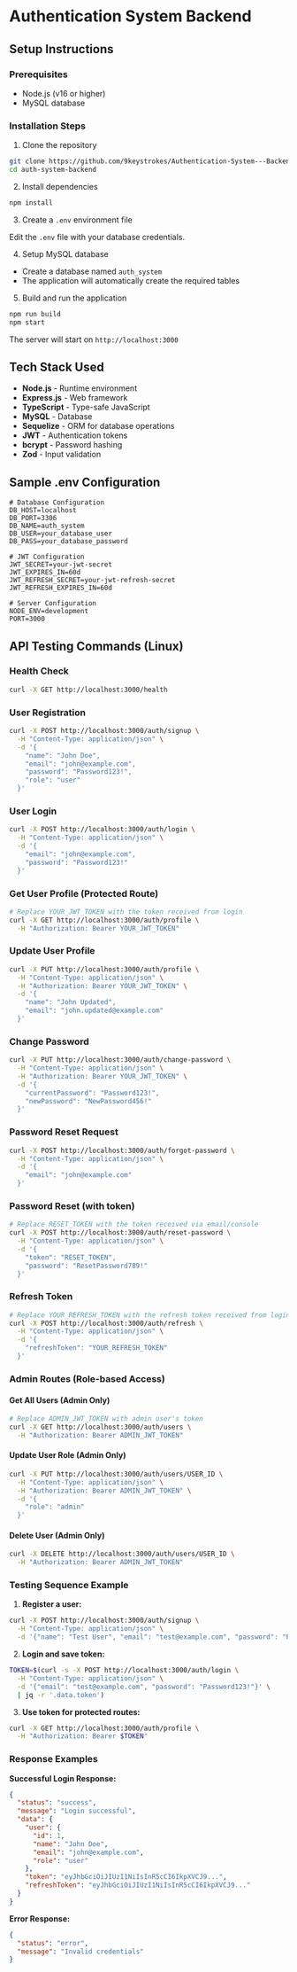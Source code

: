 # Authentication System Backend

## Setup Instructions

### Prerequisites
- Node.js (v16 or higher)
- MySQL database

### Installation Steps

1. Clone the repository
```bash
git clone https://github.com/9keystrokes/Authentication-System---Backend-Assignment---InterviewCall-Kolkata
cd auth-system-backend
```

2. Install dependencies
```bash
npm install
```

3. Create a `.env` environment file

Edit the `.env` file with your database credentials.

4. Setup MySQL database
- Create a database named `auth_system`
- The application will automatically create the required tables

5. Build and run the application
```bash
npm run build
npm start
```

The server will start on `http://localhost:3000`

## Tech Stack Used

- **Node.js** - Runtime environment
- **Express.js** - Web framework  
- **TypeScript** - Type-safe JavaScript
- **MySQL** - Database
- **Sequelize** - ORM for database operations
- **JWT** - Authentication tokens
- **bcrypt** - Password hashing
- **Zod** - Input validation

## Sample .env Configuration

```env
# Database Configuration
DB_HOST=localhost
DB_PORT=3306
DB_NAME=auth_system
DB_USER=your_database_user
DB_PASS=your_database_password

# JWT Configuration
JWT_SECRET=your-jwt-secret
JWT_EXPIRES_IN=60d
JWT_REFRESH_SECRET=your-jwt-refresh-secret
JWT_REFRESH_EXPIRES_IN=60d

# Server Configuration
NODE_ENV=development
PORT=3000
```

## API Testing Commands (Linux)

### Health Check
```bash
curl -X GET http://localhost:3000/health
```

### User Registration
```bash
curl -X POST http://localhost:3000/auth/signup \
  -H "Content-Type: application/json" \
  -d '{
    "name": "John Doe",
    "email": "john@example.com",
    "password": "Password123!",
    "role": "user"
  }'
```

### User Login
```bash
curl -X POST http://localhost:3000/auth/login \
  -H "Content-Type: application/json" \
  -d '{
    "email": "john@example.com",
    "password": "Password123!"
  }'
```

### Get User Profile (Protected Route)
```bash
# Replace YOUR_JWT_TOKEN with the token received from login
curl -X GET http://localhost:3000/auth/profile \
  -H "Authorization: Bearer YOUR_JWT_TOKEN"
```

### Update User Profile
```bash
curl -X PUT http://localhost:3000/auth/profile \
  -H "Content-Type: application/json" \
  -H "Authorization: Bearer YOUR_JWT_TOKEN" \
  -d '{
    "name": "John Updated",
    "email": "john.updated@example.com"
  }'
```

### Change Password
```bash
curl -X PUT http://localhost:3000/auth/change-password \
  -H "Content-Type: application/json" \
  -H "Authorization: Bearer YOUR_JWT_TOKEN" \
  -d '{
    "currentPassword": "Password123!",
    "newPassword": "NewPassword456!"
  }'
```

### Password Reset Request
```bash
curl -X POST http://localhost:3000/auth/forgot-password \
  -H "Content-Type: application/json" \
  -d '{
    "email": "john@example.com"
  }'
```

### Password Reset (with token)
```bash
# Replace RESET_TOKEN with the token received via email/console
curl -X POST http://localhost:3000/auth/reset-password \
  -H "Content-Type: application/json" \
  -d '{
    "token": "RESET_TOKEN",
    "password": "ResetPassword789!"
  }'
```

### Refresh Token
```bash
# Replace YOUR_REFRESH_TOKEN with the refresh token received from login
curl -X POST http://localhost:3000/auth/refresh \
  -H "Content-Type: application/json" \
  -d '{
    "refreshToken": "YOUR_REFRESH_TOKEN"
  }'
```

### Admin Routes (Role-based Access)

#### Get All Users (Admin Only)
```bash
# Replace ADMIN_JWT_TOKEN with admin user's token
curl -X GET http://localhost:3000/auth/users \
  -H "Authorization: Bearer ADMIN_JWT_TOKEN"
```

#### Update User Role (Admin Only)
```bash
curl -X PUT http://localhost:3000/auth/users/USER_ID \
  -H "Content-Type: application/json" \
  -H "Authorization: Bearer ADMIN_JWT_TOKEN" \
  -d '{
    "role": "admin"
  }'
```

#### Delete User (Admin Only)
```bash
curl -X DELETE http://localhost:3000/auth/users/USER_ID \
  -H "Authorization: Bearer ADMIN_JWT_TOKEN"
```

### Testing Sequence Example

1. **Register a user:**
```bash
curl -X POST http://localhost:3000/auth/signup \
  -H "Content-Type: application/json" \
  -d '{"name": "Test User", "email": "test@example.com", "password": "Password123!"}'
```

2. **Login and save token:**
```bash
TOKEN=$(curl -s -X POST http://localhost:3000/auth/login \
  -H "Content-Type: application/json" \
  -d '{"email": "test@example.com", "password": "Password123!"}' \
  | jq -r '.data.token')
```

3. **Use token for protected routes:**
```bash
curl -X GET http://localhost:3000/auth/profile \
  -H "Authorization: Bearer $TOKEN"
```

### Response Examples

**Successful Login Response:**
```json
{
  "status": "success",
  "message": "Login successful",
  "data": {
    "user": {
      "id": 1,
      "name": "John Doe",
      "email": "john@example.com",
      "role": "user"
    },
    "token": "eyJhbGciOiJIUzI1NiIsInR5cCI6IkpXVCJ9...",
    "refreshToken": "eyJhbGciOiJIUzI1NiIsInR5cCI6IkpXVCJ9..."
  }
}
```

**Error Response:**
```json
{
  "status": "error",
  "message": "Invalid credentials"
}
```
